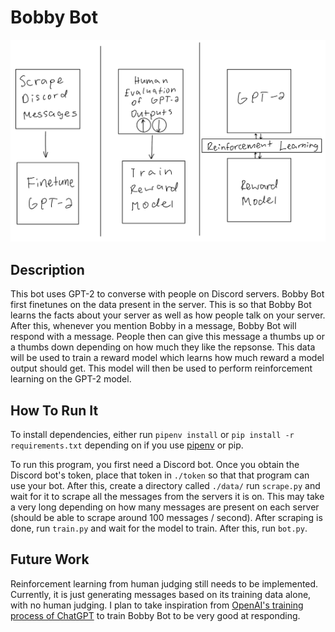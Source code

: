 # Bobby Bot
![](diagram.jpeg)

## Description
This bot uses GPT-2 to converse with people on Discord servers. Bobby Bot first finetunes on the data present in the server. This is so that Bobby Bot learns the facts about your server as well as how people talk on your server. After this, whenever you mention Bobby in a message, Bobby Bot will respond with a message. People then can give this message a thumbs up or a thumbs down depending on how much they like the repsonse. This data will be used to train a reward model which learns how much reward a model output should get. This model will then be used to perform reinforcement learning on the GPT-2 model. 

## How To Run It
To install dependencies, either run `pipenv install` or `pip install -r requirements.txt` depending on if you use [pipenv](https://pipenv.pypa.io/en/latest/) or pip. 

To run this program, you first need a Discord bot. Once you obtain the Discord bot's token, place that token in `./token` so that that program can use your bot. After this, create a directory called `./data/` run `scrape.py` and wait for it to scrape all the messages from the servers it is on. This may take a very long depending on how many messages are present on each server (should be able to scrape around 100 messages / second). After scraping is done, run `train.py` and wait for the model to train. After this, run `bot.py`.

## Future Work
Reinforcement learning from human judging still needs to be implemented. Currently, it is just generating messages based on its training data alone, with no human judging. I plan to take inspiration from [OpenAI's training process of ChatGPT](https://openai.com/blog/chatgpt/) to train Bobby Bot to be very good at responding.
